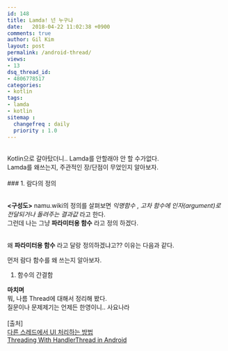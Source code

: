 ```yaml
---
id: 148
title: Lamda! 넌 누구냐
date:   2018-04-22 11:02:38 +0900
comments: true
author: Gil Kim
layout: post
permalink: /android-thread/
views:
- 13
dsq_thread_id:
- 4806778517
categories:
- kotlin
tags:
- lamda
- kotlin
sitemap :
  changefreq : daily
  priority : 1.0
---
```

<style>
.img-wrapper::before
{
  content: "";
  display:inline-block;
  vertical-align:middle;
  height:100%;

}
.img-wrapper > span
{
  display:inline-block;
  vertical-align:bottom;
  margin-left: 5px;
}
</style>

<br>
Kotlin으로 갈아탔더니.. Lamda를 안할래야 안 할 수가없다. <br>
Lamda를 왜쓰는지, 주관적인 장/단점이 무었인지 알아보자. <br>
<!-- <img src="/assets/android_thread/erase-in-my-hair.png" style="width:200px; margin:20px;"/> -->
<br>
### 1. 람다의 정의<br><br>

**\<구성도\>**
namu.wiki의 정의를 살펴보면 *익명함수* , *고차 함수에 인자(argument)로 전달되거나 돌려주는 결과값* 라고 한다. <br>
그런데 나는 그냥 **파라미터용 함수** 라고 정의 하겠다. <br><br>

왜 **파라미터용 함수** 라고 달랑 정의하겠냐고?? 이유는 다음과 같다.

먼저 람다 함수를 왜 쓰는지 알아보자.
1) 함수의 간결함

**마치며** <br>
뭐, 나름 Thread에 대해서 정리해 봤다.<br>
질문이나 문제제기는 언제든 한영이니.. 사요나라
<br><br>
[출처]<br>
[다른 스레드에서 UI 처리하는 방법](https://devlab.neonkid.xyz/posts/android/Android,-%EB%8B%A4%EB%A5%B8-%EC%93%B0%EB%A0%88%EB%93%9C%EC%97%90%EC%84%9C-UI-%EC%B2%98%EB%A6%AC%EB%A5%BC-%ED%95%98%EB%8A%94-%EB%B0%A9%EB%B2%95.html)<br>
[Threading With HandlerThread in Android](https://www.raywenderlich.com/5466-threading-with-handlerthread-in-android)<br>

<br>


<br>
